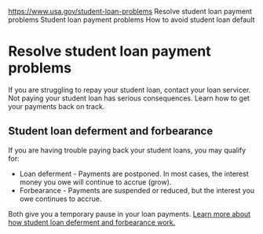 

https://www.usa.gov/student-loan-problems
Resolve student loan payment problems
Student loan payment problems
How to avoid student loan default

Resolve student loan payment problems
=====================================

If you are struggling to repay your student loan, contact your loan servicer. Not paying your student loan has serious consequences. Learn how to get your payments back on track.

**Student loan deferment and forbearance**
------------------------------------------

If you are having trouble paying back your student loans, you may qualify for:

* Loan deferment - Payments are postponed. In most cases, the interest money you owe will continue to accrue (grow).
* Forbearance - Payments are suspended or reduced, but the interest you owe continues to accrue.

Both give you a temporary pause in your loan payments.
[Learn more about how student loan deferment and forbearance work.](https://studentaid.gov/manage-loans/lower-payments/get-temporary-relief)
